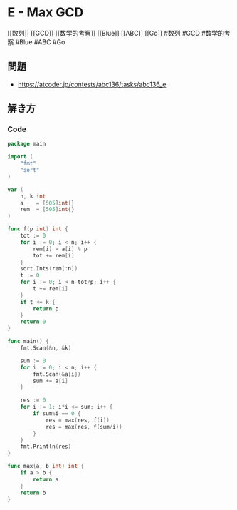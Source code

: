 # E - Max GCD
[[数列]] [[GCD]] [[数学的考察]] [[Blue]] [[ABC]] [[Go]]
#数列 #GCD #数学的考察 #Blue #ABC #Go 

## 問題
- https://atcoder.jp/contests/abc136/tasks/abc136_e

## 解き方
### Code
```go
package main

import (
	"fmt"
	"sort"
)

var (
	n, k int
	a    = [505]int{}
	rem  = [505]int{}
)

func f(p int) int {
	tot := 0
	for i := 0; i < n; i++ {
		rem[i] = a[i] % p
		tot += rem[i]
	}
	sort.Ints(rem[:n])
	t := 0
	for i := 0; i < n-tot/p; i++ {
		t += rem[i]
	}
	if t <= k {
		return p
	}
	return 0
}

func main() {
	fmt.Scan(&n, &k)

	sum := 0
	for i := 0; i < n; i++ {
		fmt.Scan(&a[i])
		sum += a[i]
	}

	res := 0
	for i := 1; i*i <= sum; i++ {
		if sum%i == 0 {
			res = max(res, f(i))
			res = max(res, f(sum/i))
		}
	}
	fmt.Println(res)
}

func max(a, b int) int {
	if a > b {
		return a
	}
	return b
}
```